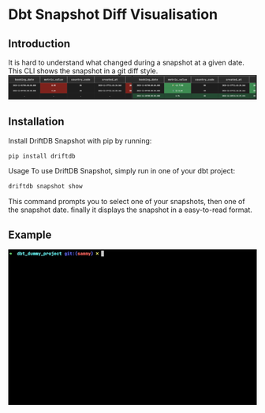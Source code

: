# Dbt Snapshot Diff Visualisation

## Introduction

It is hard to understand what changed during a snapshot at a given date. This CLI shows the snapshot in a git diff style.
![Snapshot diff](snapshot-diff.png)

## Installation

Install DriftDB Snapshot with pip by running:

```bash
pip install driftdb
```

Usage
To use DriftDB Snapshot, simply run in one of your dbt project:

```bash
driftdb snapshot show
```

This command prompts you to select one of your snapshots, then one of the snapshot date. finally it displays the snapshot in a easy-to-read format.

## Example

![Gif of CLI](snapshot-diff.gif)

